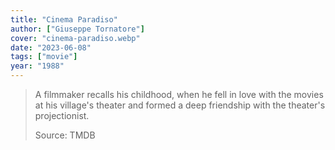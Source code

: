```yaml
---
title: "Cinema Paradiso"
author: ["Giuseppe Tornatore"]
cover: "cinema-paradiso.webp"
date: "2023-06-08"
tags: ["movie"]
year: "1988"
---
```


> A filmmaker recalls his childhood, when he fell in love with the movies at his village's theater and formed a deep friendship with the theater's projectionist.
>
> Source: TMDB
